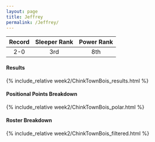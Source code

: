 ```yaml
---
layout: page
title: Jeffrey
permalink: /Jeffrey/
---
```


Record | Sleeper Rank | Power Rank               
:--: | :--: | :--:
2-0 | 3rd | 8th   

#### Results
{% include_relative week2/ChinkTownBois_results.html %}

#### Positional Points Breakdown
{% include_relative week2/ChinkTownBois_polar.html %}

#### Roster Breakdown
{% include_relative week2/ChinkTownBois_filtered.html %}
